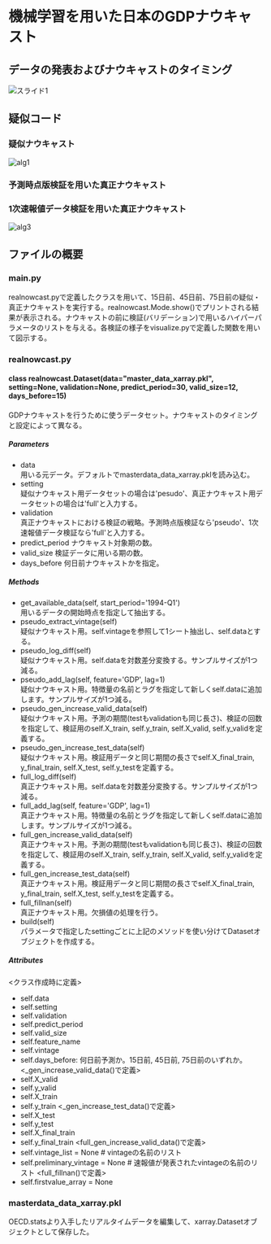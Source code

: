 機械学習を用いた日本のGDPナウキャスト
====
## データの発表およびナウキャストのタイミング
![スライド1](https://user-images.githubusercontent.com/59826800/72252220-40230600-3642-11ea-9721-88d61c0d7fef.PNG)

## 疑似コード
### 疑似ナウキャスト

![alg1](https://user-images.githubusercontent.com/59720853/72235602-6c289200-3616-11ea-9360-b869d0dff561.png)

### 予測時点版検証を用いた真正ナウキャスト



### 1次速報値データ検証を用いた真正ナウキャスト

![alg3](https://user-images.githubusercontent.com/59720853/72235631-95e1b900-3616-11ea-927d-0c88de692dfd.png)



## ファイルの概要
### main.py
realnowcast.pyで定義したクラスを用いて、15日前、45日前、75日前の疑似・真正ナウキャストを実行する。realnowcast.Mode.show()でプリントされる結果が表示される。ナウキャストの前に検証(バリデーション)で用いるハイパーパラメータのリストを与える。各検証の様子をvisualize.pyで定義した関数を用いて図示する。

### realnowcast.py
#### class realnowcast.Dataset(data="master_data_xarray.pkl", setting=None, validation=None, predict_period=30, valid_size=12, days_before=15)
GDPナウキャストを行うために使うデータセット。ナウキャストのタイミングと設定によって異なる。
##### Parameters
* data  
用いる元データ。デフォルトでmasterdata_data_xarray.pklを読み込む。
* setting  
疑似ナウキャスト用データセットの場合は'pesudo'、真正ナウキャスト用データセットの場合は'full'と入力する。
* validation  
真正ナウキャストにおける検証の戦略。予測時点版検証なら'pseudo'、1次速報値データ検証なら'full'と入力する。
* predict_period
ナウキャスト対象期の数。
* valid_size 
検証データに用いる期の数。
* days_before
何日前ナウキャストかを指定。

##### Methods
* get_available_data(self, start_period='1994-Q1')  
用いるデータの開始時点を指定して抽出する。
* pseudo_extract_vintage(self)  
疑似ナウキャスト用。self.vintageを参照して1シート抽出し、self.dataとする。
* pseudo_log_diff(self)  
疑似ナウキャスト用。self.dataを対数差分変換する。サンプルサイズが1つ減る。
* pseudo_add_lag(self, feature='GDP', lag=1)  
疑似ナウキャスト用。特徴量の名前とラグを指定して新しくself.dataに追加します。サンプルサイズが1つ減る。
* pseudo_gen_increase_valid_data(self)  
疑似ナウキャスト用。予測の期間(testもvalidationも同じ長さ)、検証の回数を指定して、検証用のself.X_train, self.y_train, self.X_valid, self.y_validを定義する。
* pseudo_gen_increase_test_data(self)  
疑似ナウキャスト用。検証用データと同じ期間の長さでself.X_final_train, y_final_train, self.X_test, self.y_testを定義する。
* full_log_diff(self)  
真正ナウキャスト用。self.dataを対数差分変換する。サンプルサイズが1つ減る。
* full_add_lag(self, feature='GDP', lag=1)  
真正ナウキャスト用。特徴量の名前とラグを指定して新しくself.dataに追加します。サンプルサイズが1つ減る。
* full_gen_increase_valid_data(self)  
真正ナウキャスト用。予測の期間(testもvalidationも同じ長さ)、検証の回数を指定して、検証用のself.X_train, self.y_train, self.X_valid, self.y_validを定義する。
* full_gen_increase_test_data(self)  
真正ナウキャスト用。検証用データと同じ期間の長さでself.X_final_train, y_final_train, self.X_test, self.y_testを定義する。
* full_fillnan(self)  
真正ナウキャスト用。欠損値の処理を行う。  
* build(self)  
パラメータで指定したsettingごとに上記のメソッドを使い分けてDatasetオブジェクトを作成する。

##### Attributes
<クラス作成時に定義>  
* self.data
* self.setting
* self.validation
* self.predict_period
* self.valid_size
* self.feature_name
* self.vintage
* self.days_before: 何日前予測か。15日前, 45日前, 75日前のいずれか。
<_gen_increase_valid_data()で定義>  
* self.X_valid
* self.y_valid
* self.X_train
* self.y_train
<_gen_increase_test_data()で定義>  
* self.X_test
* self.y_test
* self.X_final_train
* self.y_final_train
<full_gen_increase_valid_data()で定義>  
* self.vintage_list = None # vintageの名前のリスト
* self.preliminary_vintage = None # 速報値が発表されたvintageの名前のリスト
<full_fillnan()で定義>  
* self.firstvalue_array = None

### masterdata_data_xarray.pkl
OECD.statsより入手したリアルタイムデータを編集して、xarray.Datasetオブジェクトとして保存した。
